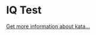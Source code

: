 IQ Test
=
[Get more information about kata...](https://www.codewars.com//kata//kata/552c028c030765286c00007d)